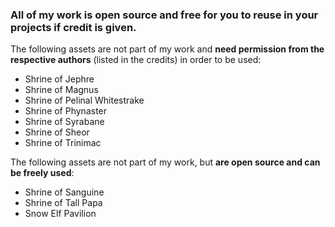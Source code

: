 ### All of my work is open source and free for you to reuse in your projects if credit is given.

The following assets are not part of my work and **need permission from the respective authors** (listed in the credits) in order to be used:

- Shrine of Jephre
- Shrine of Magnus
- Shrine of Pelinal Whitestrake
- Shrine of Phynaster
- Shrine of Syrabane
- Shrine of Sheor
- Shrine of Trinimac

The following assets are not part of my work, but **are open source and can be freely used**:

- Shrine of Sanguine
- Shrine of Tall Papa
- Snow Elf Pavilion
